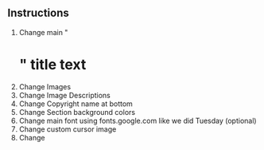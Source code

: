 ## Instructions

1. Change main "<h1>" title text
2. Change Images
3. Change Image Descriptions
4. Change Copyright name at bottom
5. Change Section background colors
6. Change main font using fonts.google.com like we did Tuesday (optional)
7. Change custom cursor image
8. Change <title> in html <head> element
9. Change the image for the "seamless background" (search google for this) in css body {}
10. change border size/color in #header, #main, and #footer
